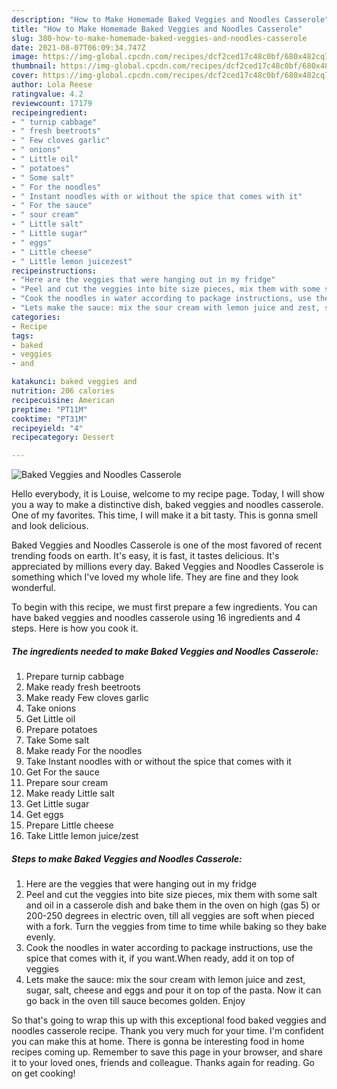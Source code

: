 ```yaml
---
description: "How to Make Homemade Baked Veggies and Noodles Casserole"
title: "How to Make Homemade Baked Veggies and Noodles Casserole"
slug: 380-how-to-make-homemade-baked-veggies-and-noodles-casserole
date: 2021-08-07T06:09:34.747Z
image: https://img-global.cpcdn.com/recipes/dcf2ced17c48c0bf/680x482cq70/baked-veggies-and-noodles-casserole-recipe-main-photo.jpg
thumbnail: https://img-global.cpcdn.com/recipes/dcf2ced17c48c0bf/680x482cq70/baked-veggies-and-noodles-casserole-recipe-main-photo.jpg
cover: https://img-global.cpcdn.com/recipes/dcf2ced17c48c0bf/680x482cq70/baked-veggies-and-noodles-casserole-recipe-main-photo.jpg
author: Lola Reese
ratingvalue: 4.2
reviewcount: 17179
recipeingredient:
- " turnip cabbage"
- " fresh beetroots"
- " Few cloves garlic"
- " onions"
- " Little oil"
- " potatoes"
- " Some salt"
- " For the noodles"
- " Instant noodles with or without the spice that comes with it"
- " For the sauce"
- " sour cream"
- " Little salt"
- " Little sugar"
- " eggs"
- " Little cheese"
- " Little lemon juicezest"
recipeinstructions:
- "Here are the veggies that were hanging out in my fridge"
- "Peel and cut the veggies into bite size pieces, mix them with some salt and oil in a casserole dish and bake them in the oven on high (gas 5) or 200-250 degrees in electric oven, till all veggies are soft when pieced with a fork. Turn the veggies from time to time while baking so they bake evenly."
- "Cook the noodles in water according to package instructions, use the spice that comes with it, if you want.When ready, add it on top of veggies"
- "Lets make the sauce: mix the sour cream with lemon juice and zest, sugar, salt, cheese and eggs and pour it on top of the pasta. Now it can go back in the oven till sauce becomes golden. Enjoy"
categories:
- Recipe
tags:
- baked
- veggies
- and

katakunci: baked veggies and 
nutrition: 206 calories
recipecuisine: American
preptime: "PT11M"
cooktime: "PT31M"
recipeyield: "4"
recipecategory: Dessert

---
```



![Baked Veggies and Noodles Casserole](https://img-global.cpcdn.com/recipes/dcf2ced17c48c0bf/680x482cq70/baked-veggies-and-noodles-casserole-recipe-main-photo.jpg)

Hello everybody, it is Louise, welcome to my recipe page. Today, I will show you a way to make a distinctive dish, baked veggies and noodles casserole. One of my favorites. This time, I will make it a bit tasty. This is gonna smell and look delicious.

Baked Veggies and Noodles Casserole is one of the most favored of recent trending foods on earth. It's easy, it is fast, it tastes delicious. It's appreciated by millions every day. Baked Veggies and Noodles Casserole is something which I've loved my whole life. They are fine and they look wonderful.




To begin with this recipe, we must first prepare a few ingredients. You can have baked veggies and noodles casserole using 16 ingredients and 4 steps. Here is how you cook it.

<!--inarticleads1-->

##### The ingredients needed to make Baked Veggies and Noodles Casserole:

1. Prepare  turnip cabbage
1. Make ready  fresh beetroots
1. Make ready  Few cloves garlic
1. Take  onions
1. Get  Little oil
1. Prepare  potatoes
1. Take  Some salt
1. Make ready  For the noodles
1. Take  Instant noodles with or without the spice that comes with it
1. Get  For the sauce
1. Prepare  sour cream
1. Make ready  Little salt
1. Get  Little sugar
1. Get  eggs
1. Prepare  Little cheese
1. Take  Little lemon juice/zest




<!--inarticleads2-->

##### Steps to make Baked Veggies and Noodles Casserole:

1. Here are the veggies that were hanging out in my fridge
1. Peel and cut the veggies into bite size pieces, mix them with some salt and oil in a casserole dish and bake them in the oven on high (gas 5) or 200-250 degrees in electric oven, till all veggies are soft when pieced with a fork. Turn the veggies from time to time while baking so they bake evenly.
1. Cook the noodles in water according to package instructions, use the spice that comes with it, if you want.When ready, add it on top of veggies
1. Lets make the sauce: mix the sour cream with lemon juice and zest, sugar, salt, cheese and eggs and pour it on top of the pasta. Now it can go back in the oven till sauce becomes golden. Enjoy




So that's going to wrap this up with this exceptional food baked veggies and noodles casserole recipe. Thank you very much for your time. I'm confident you can make this at home. There is gonna be interesting food in home recipes coming up. Remember to save this page in your browser, and share it to your loved ones, friends and colleague. Thanks again for reading. Go on get cooking!

